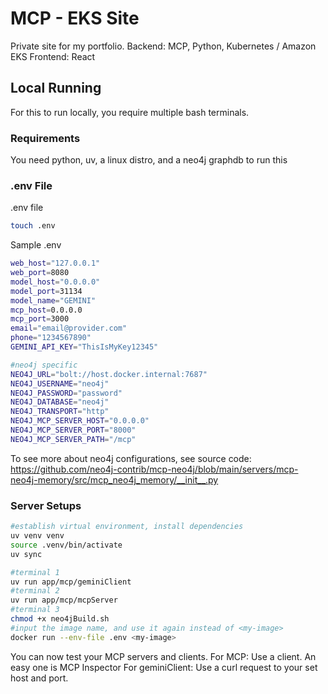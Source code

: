 # MCP - EKS Site
Private site for my portfolio. 
Backend: MCP, Python, Kubernetes / Amazon EKS
Frontend: React

## Local Running

For this to run locally, you require multiple bash terminals.

### Requirements
You need python, uv, a linux distro, and a neo4j graphdb to run this

### .env File

.env file 
```bash
touch .env
```

Sample .env
```bash
web_host="127.0.0.1"
web_port=8080
model_host="0.0.0.0"
model_port=31134
model_name="GEMINI"
mcp_host=0.0.0.0
mcp_port=3000
email="email@provider.com"
phone="1234567890"
GEMINI_API_KEY="ThisIsMyKey12345"

#neo4j specific
NEO4J_URL="bolt://host.docker.internal:7687"
NEO4J_USERNAME="neo4j"
NEO4J_PASSWORD="password"
NEO4J_DATABASE="neo4j"
NEO4J_TRANSPORT="http"
NEO4J_MCP_SERVER_HOST="0.0.0.0"
NEO4J_MCP_SERVER_PORT="8000"
NEO4J_MCP_SERVER_PATH="/mcp"

```
To see more about neo4j configurations, see source code:
https://github.com/neo4j-contrib/mcp-neo4j/blob/main/servers/mcp-neo4j-memory/src/mcp_neo4j_memory/__init__.py


### Server Setups

```bash
#establish virtual environment, install dependencies
uv venv venv
source .venv/bin/activate
uv sync 

#terminal 1
uv run app/mcp/geminiClient
#terminal 2
uv run app/mcp/mcpServer
#terminal 3
chmod +x neo4jBuild.sh
#input the image name, and use it again instead of <my-image>
docker run --env-file .env <my-image>

```

You can now test your MCP servers and clients.
For MCP:
Use a client. An easy one is MCP Inspector
For geminiClient:
Use a curl request to your set host and port.


